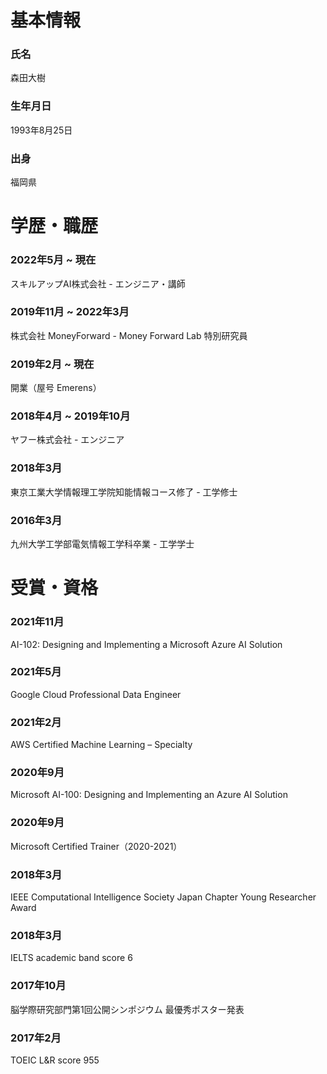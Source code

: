 # 基本情報

### 氏名
森田大樹

### 生年月日
1993年8月25日

### 出身
福岡県

# 学歴・職歴

### 2022年5月 ~ 現在
スキルアップAI株式会社 - エンジニア・講師

### 2019年11月 ~ 2022年3月
株式会社 MoneyForward - Money Forward Lab 特別研究員

### 2019年2月 ~ 現在
開業（屋号 Emerens）

### 2018年4月 ~ 2019年10月
ヤフー株式会社 - エンジニア

### 2018年3月
東京工業大学情報理工学院知能情報コース修了 - 工学修士

### 2016年3月
九州大学工学部電気情報工学科卒業 - 工学学士

# 受賞・資格

### 2021年11月
AI-102: Designing and Implementing a Microsoft Azure AI Solution

### 2021年5月
Google Cloud Professional Data Engineer

### 2021年2月
AWS Certified Machine Learning – Specialty

### 2020年9月
Microsoft AI-100: Designing and Implementing an Azure AI Solution

### 2020年9月
Microsoft Certified Trainer（2020-2021）

### 2018年3月
IEEE Computational Intelligence Society Japan Chapter Young Researcher Award

### 2018年3月
IELTS academic band score 6

### 2017年10月
脳学際研究部門第1回公開シンポジウム 最優秀ポスター発表

### 2017年2月
TOEIC L&R score 955
